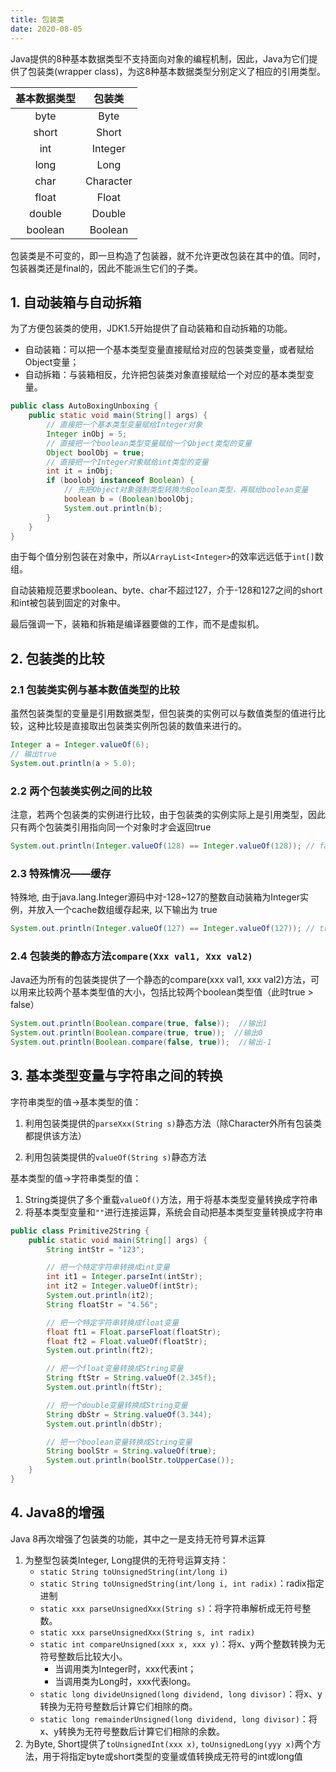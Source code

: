 ```yaml
---
title: 包装类
date: 2020-08-05
---
```


Java提供的8种基本数据类型不支持面向对象的编程机制，因此，Java为它们提供了包装类(wrapper class)，为这8种基本数据类型分别定义了相应的引用类型。

| 基本数据类型 |  包装类   |
| :----------: | :-------: |
|     byte     |   Byte    |
|    short     |   Short   |
|     int      |  Integer  |
|     long     |   Long    |
|     char     | Character |
|    float     |   Float   |
|    double    |  Double   |
|   boolean    |  Boolean  |

包装类是不可变的，即一旦构造了包装器，就不允许更改包装在其中的值。同时，包装器类还是final的，因此不能派生它们的子类。

## 1. 自动装箱与自动拆箱

为了方便包装类的使用，JDK1.5开始提供了自动装箱和自动拆箱的功能。

- 自动装箱：可以把一个基本类型变量直接赋给对应的包装类变量，或者赋给Object变量；
- 自动拆箱：与装箱相反，允许把包装类对象直接赋给一个对应的基本类型变量。

```java
public class AutoBoxingUnboxing {
    public static void main(String[] args) {
        // 直接把一个基本类型变量赋给Integer对象
        Integer inObj = 5;
        // 直接把一个boolean类型变量赋给一个Object类型的变量
        Object boolObj = true;
        // 直接把一个Integer对象赋给int类型的变量
        int it = inObj;
        if (boolobj instanceof Boolean) {
            // 先把Object对象强制类型转换为Boolean类型，再赋给boolean变量
            boolean b = (Boolean)boolObj;
            System.out.println(b);
        }
    }
}
```

由于每个值分别包装在对象中，所以`ArrayList<Integer>`的效率远远低于`int[]`数组。

自动装箱规范要求boolean、byte、char不超过127，介于-128和127之间的short和int被包装到固定的对象中。

最后强调一下，装箱和拆箱是编译器要做的工作，而不是虚拟机。

## 2. 包装类的比较

### 2.1 包装类实例与基本数值类型的比较

虽然包装类型的变量是引用数据类型，但包装类的实例可以与数值类型的值进行比较，这种比较是直接取出包装类实例所包装的数值来进行的。

```java
Integer a = Integer.valueOf(6);
// 输出true
System.out.println(a > 5.0);
```

### 2.2 两个包装类实例之间的比较

注意，若两个包装类的实例进行比较，由于包装类的实例实际上是引用类型，因此只有两个包装类引用指向同一个对象时才会返回true

```java
System.out.println(Integer.valueOf(128) == Integer.valueOf(128)); // false
```

### 2.3 特殊情况——缓存

特殊地, 由于java.lang.Integer源码中对-128~127的整数自动装箱为Integer实例，并放入一个cache数组缓存起来, 以下输出为 true

```java
System.out.println(Integer.valueOf(127) == Integer.valueOf(127)); // true
```

### 2.4 包装类的静态方法`compare(Xxx val1, Xxx val2)`

Java还为所有的包装类提供了一个静态的compare(xxx val1, xxx val2)方法，可以用来比较两个基本类型值的大小，包括比较两个boolean类型值（此时true > false）

```java
System.out.println(Boolean.compare(true, false));  //输出1
System.out.println(Boolean.compare(true, true));  //输出0
System.out.println(Boolean.compare(false, true));  //输出-1
```

## 3. 基本类型变量与字符串之间的转换

字符串类型的值->基本类型的值：

1. 利用包装类提供的`parseXxx(String s)`静态方法（除Character外所有包装类都提供该方法）

2. 利用包装类提供的`valueOf(String s)`静态方法

基本类型的值->字符串类型的值：

1. String类提供了多个重载`valueOf()`方法，用于将基本类型变量转换成字符串
2. 将基本类型变量和`""`进行连接运算，系统会自动把基本类型变量转换成字符串

```java
public class Primitive2String {
    public static void main(String[] args) {
        String intStr = "123";

        // 把一个特定字符串转换成int变量
        int it1 = Integer.parseInt(intStr);
        int it2 = Integer.valueOf(intStr);
        System.out.println(it2);
        String floatStr = "4.56";

        // 把一个特定字符串转换成float变量
        float ft1 = Float.parseFloat(floatStr);
        float ft2 = Float.valueOf(floatStr);
        System.out.println(ft2);

        // 把一个float变量转换成String变量
        String ftStr = String.valueOf(2.345f);
        System.out.println(ftStr);

        // 把一个double变量转换成String变量
        String dbStr = String.valueOf(3.344);
        System.out.println(dbStr);

        // 把一个boolean变量转换成String变量
        String boolStr = String.valueOf(true);
        System.out.println(boolStr.toUpperCase());
    }
}
```

## 4. Java8的增强

Java 8再次增强了包装类的功能，其中之一是支持无符号算术运算

1. 为整型包装类Integer, Long提供的无符号运算支持：
    - `static String toUnsignedString(int/long i)`
    - `static String toUnsignedString(int/long i, int radix)`：radix指定进制
    - `static xxx parseUnsignedXxx(String s)`：将字符串解析成无符号整数。
    - `static xxx parseUnsignedXxx(String s, int radix)`
    - `static int compareUnsigned(xxx x, xxx y)`：将x、y两个整数转换为无符号整数后比较大小。
        - 当调用类为Integer时，xxx代表int；
        - 当调用类为Long时，xxx代表long。
    - `static long divideUnsigned(long dividend, long divisor)`：将x、y转换为无符号整数后计算它们相除的商。
    - `static long remainderUnsigned(long dividend, long divisor)`：将x、y转换为无符号整数后计算它们相除的余数。
2. 为Byte, Short提供了`toUnsignedInt(xxx x)`, `toUnsignedLong(yyy x)`两个方法，用于将指定byte或short类型的变量或值转换成无符号的int或long值

